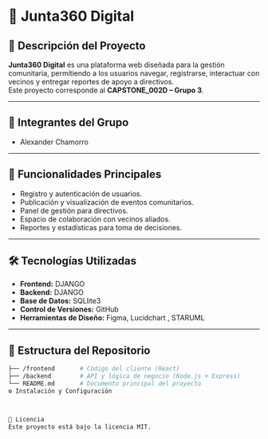 # 📌 Junta360 Digital  

## 📖 Descripción del Proyecto  
**Junta360 Digital** es una plataforma web diseñada para la gestión comunitaria, permitiendo a los usuarios navegar, registrarse, interactuar con vecinos  y entregar reportes de apoyo a directivos.  
Este proyecto corresponde al **CAPSTONE_002D – Grupo 3**.  

---

## 👥 Integrantes del Grupo  
- Alexander Chamorro  

---

## 🚀 Funcionalidades Principales  
- Registro y autenticación de usuarios.  
- Publicación y visualización de eventos comunitarios.  
- Panel de gestión para directivos.  
- Espacio de colaboración con vecinos aliados.  
- Reportes y estadísticas para toma de decisiones.  

---

## 🛠️ Tecnologías Utilizadas  
- **Frontend:** DJANGO 
- **Backend:** DJANGO
- **Base de Datos:** SQLlite3  
- **Control de Versiones:** GitHub  
- **Herramientas de Diseño:** Figma, Lucidchart , STARUML

---

## 📂 Estructura del Repositorio  
```bash
├── /frontend       # Código del cliente (React)
├── /backend        # API y lógica de negocio (Node.js + Express)
└── README.md       # Documento principal del proyecto
⚙️ Instalación y Configuración



📄 Licencia
Este proyecto está bajo la licencia MIT.